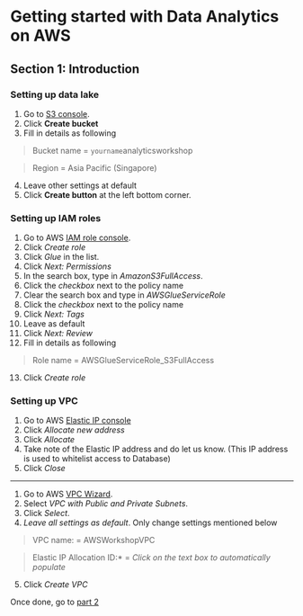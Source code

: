 # Getting started with Data Analytics on AWS

## Section 1: Introduction

### Setting up data lake
1. Go to [S3 console](https://s3.console.aws.amazon.com/s3/home?region=ap-southeast-1#).
1. Click **Create bucket**
1. Fill in details as following

>Bucket name = `yourname`analyticsworkshop

>Region = Asia Pacific (Singapore)

4. Leave other settings at default
5. Click **Create button** at the left bottom corner.

### Setting up IAM roles
1. Go to AWS [IAM role console](https://console.aws.amazon.com/iam/home?region=ap-southeast-1#/roles).
1. Click *_Create role_*
1. Click *_Glue_* in the list.
1. Click *_Next: Permissions_*
1. In the search box, type in *_AmazonS3FullAccess_*.
1. Click the *_checkbox_* next to the policy name
1. Clear the search box and type in *_AWSGlueServiceRole_*
1. Click the *_checkbox_* next to the policy name
1. Click *_Next: Tags_*
1. Leave as default
1. Click *_Next: Review_*
1. Fill in details as following

>Role name = AWSGlueServiceRole_S3FullAccess

13. Click *_Create role_*

### Setting up VPC
1. Go to AWS [Elastic IP console](https://ap-southeast-1.console.aws.amazon.com/vpc/home?region=ap-southeast-1#Addresses:sort=PublicIp)
2. Click *_Allocate new address_*
3. Click *_Allocate_*
4. Take note of the Elastic IP address and do let us know. (This IP address is used to whitelist access to Database)
5. Click *_Close_*
***
1. Go to AWS [VPC Wizard](https://ap-southeast-1.console.aws.amazon.com/vpc/home?region=ap-southeast-1#wizardSelector:).
2. Select *_VPC with Public and Private Subnets_*.
3. Click *_Select_*.
4. *_Leave all settings as default_*. Only change settings mentioned below

>VPC name: = AWSWorkshopVPC

>Elastic IP Allocation ID:* = *_Click on the text box to automatically populate_*

5. Click *_Create VPC_*

Once done, go to [part 2](https://richardyeorepo.github.io/ISVAnalytics/part2)
